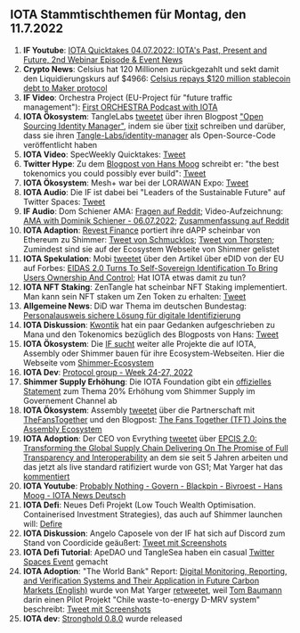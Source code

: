 ## IOTA Stammtischthemen für Montag, den 11.7.2022

1. **IF Youtube**: [IOTA Quicktakes 04.07.2022: IOTA's Past, Present and Future, 2nd Webinar Episode & Event News](https://www.youtube.com/watch?v=N4JjTWBEAGs)
2. **Crypto News**: Celsius hat 120 Millionen zurückgezahlt und sekt damit den Liquidierungskurs auf $4966: [Celsius repays $120 million stablecoin debt to Maker protocol](https://www.theblock.co/post/155751/celsius-repays-120-million-stablecoin-debt-to-maker-protocol?utm_source=twitter&utm_medium=social)
3. **IF Video**: Orchestra Project (EU-Project für "future traffic management"): [First ORCHESTRA Podcast with IOTA](https://orchestra2020.eu/first-orchestra-podcast-with-iota/)
4. **IOTA Ökosystem**: TangleLabs [tweetet](https://twitter.com/Tangle_Labs/status/1543982686246780929?s=20&t=d-WHuo7iaKFkf8PJ0AyMFw) über ihren Blogpost ["Open Sourcing Identity Manager"](https://blog.tanglelabs.io/identitymanager-release/), indem sie über [tixit](https://tixit.live/) schreiben und darüber, dass sie ihren [Tangle-Labs/identity-manager](https://github.com/Tangle-Labs/identity-manager) als Open-Source-Code veröffentlicht haben
5. **IOTA Video**: SpecWeekly Quicktakes: [Tweet](https://twitter.com/SpecWeekly/status/1544222552779739136?s=20&t=d-WHuo7iaKFkf8PJ0AyMFw)
6. **Twitter Hype**: Zu dem [Blogpost von Hans Moog](https://husqy.medium.com/the-trust-machine-part5-dlts-existential-crisis-tokenomics-and-mana-645a2ae8dbd8) schreibt er: "the best tokenomics you could possibly ever build": [Tweet](https://twitter.com/hus_qy/status/1543962580380696576?s=20&t=d-WHuo7iaKFkf8PJ0AyMFw)
7. **IOTA Ökosystem**: Mesh+ war bei der LORAWAN Expo: [Tweet](https://twitter.com/ChirpIoT/status/1534190679945105410?s=20&t=LS-6JQXazG9khIJAQtb5oA)
8. **IOTA Audio**: Die IF ist dabei bei "Leaders of the Sustainable Future" auf Twitter Spaces: [Tweet](https://twitter.com/iota/status/1544245959378587648?s=20&t=d-WHuo7iaKFkf8PJ0AyMFw)
9. **IF Audio**: Dom Schiener AMA: [Fragen auf Reddit](https://www.reddit.com/r/Iota/comments/vr47c5/ama_with_dominik_schiener_july_6th_2022/); Video-Aufzeichnung: [AMA with Dominik Schiener - 06.07.2022](https://www.youtube.com/watch?v=cn6wsSN_9hk); [Zusammenfassung auf Reddit](https://www.reddit.com/r/Iota/comments/vsx72q/daily_degen_newsletter_presents_summary_of_iota/)
10. **IOTA Adaption**: [Revest Finance](https://twitter.com/RevestFinance) portiert ihre dAPP scheinbar von Ethereum zu Shimmer: [Tweet von Schmucklos](https://twitter.com/Schmucklos_/status/1544395337586057219?s=20); [Tweet von Thorsten](https://twitter.com/theissler/status/1544369482533052424?s=20); Zumindest sind sie auf der Ecosystem Webseite von Shimmer gelistet
11. **IOTA Spekulation**: Mobi [tweetet](https://twitter.com/dltMOBI/status/1544446873397628929?s=20) über den Artikel über eDID von der EU auf Forbes: [EIDAS 2.0 Turns To Self-Sovereign Identification To Bring Users Ownership And Control](https://www.forbes.com/sites/alastairjohnson/2022/07/05/eidas-20-turns-to-self-sovereign-identification-to-bring-users-ownership-and-control/?sh=fc189597f07e); Hat IOTA etwas damit zu tun?
12. **IOTA NFT Staking**: ZenTangle hat scheinbar NFT Staking implementiert. Man kann sein NFT staken um Zen Token zu erhalten: [Tweet](https://twitter.com/zentangle_io/status/1544407863778373632?s=20)
13. **Allgemeine News**: DiD war Thema im deutschen Bundestag: [Personalausweis sichere Lösung für digitale Identifizierung](https://www.bundestag.de/dokumente/textarchiv/2022/kw27-pa-digitales-identitaeten-901172)
14. **IOTA Diskussion**: [Kwontik](https://twitter.com/Kwontik) hat ein paar Gedanken aufgeschrieben zu Mana und den Tokenomics bezüglich des Blogposts von Hans: [Tweet](https://twitter.com/Kwontik/status/1544447882308325377?s=20&t=4WXZdcgVpzzcLtN1GGYnvg)
15. **IOTA Ökosystem**: Die [IF sucht](https://twitter.com/iota/status/1544410795525775360?s=20&t=4WXZdcgVpzzcLtN1GGYnvg) weiter alle Projekte die auf IOTA, Assembly oder Shimmer bauen für ihre Ecosystem-Webseiten. Hier die Webseite vom [Shimmer-Ecosystem](https://shimmer.network/ecosystem)
16. **IOTA Dev**: [Protocol group - Week 24-27, 2022](https://github.com/iotaledger/research-updates/discussions/41)
17. **Shimmer Supply Erhöhung**: Die IOTA Foundation gibt ein [offizielles Statement](https://govern.iota.org/t/discussion-follow-up-proposal-to-the-establishment-of-a-shimmer-ecosystem-fund/1315/49) zum Thema 20% Erhöhung vom Shimmer Supply im Governement Channel ab
18. **IOTA Ökosystem**: Assembly [tweetet](https://twitter.com/assembly_net/status/1544667494698344449?s=20&t=_ojBA7Cuoqx7mJbx5HXKKA) über die Partnerschaft mit [TheFansTogether](https://twitter.com/TheFansTogether) und den Blogpost: [The Fans Together (TFT) Joins the Assembly Ecosystem](https://blog.assembly.sc/the-fans-together-tft-joins-the-assembly-ecosystem/)
19. **IOTA Adoption**: Der CEO von Evrything [tweetet](https://twitter.com/domguinard/status/1544731021656170498?s=20&t=2tvOwQaUWMNVifrBULcXCg) über [EPCIS 2.0: Transforming the Global Supply Chain Delivering On The Promise of Full Transparency and Interoperability](https://domguinard.medium.com/epcis-2-0-transforming-the-global-supply-chain-delivering-on-the-promise-of-full-transparency-and-2713b1194a3f) an dem sie seit 5 Jahren arbeiten und das jetzt als live standard ratifiziert wurde von GS1; Mat Yarger hat das [kommentiert](https://twitter.com/Mat_Yarger/status/1544778735093678080?s=20&t=2tvOwQaUWMNVifrBULcXCg)
20. **IOTA Youtube**: [Probably Nothing - Govern - Blackpin - Bivroest - Hans Moog - IOTA News Deutsch](https://www.youtube.com/watch?app=desktop&v=Kw43PXzyjFA)
21. **IOTA Defi**: Neues Defi Projekt (Low Touch Wealth Optimisation. Containerised Investment Strategies), das auch auf Shimmer launchen will: [Defire](https://twitter.com/DeFIRE_org/status/1542490030173818881?s=20&t=2tvOwQaUWMNVifrBULcXCg)
22. **IOTA Diskussion**: Angelo Caposele von der IF hat sich auf Discord zum Stand von Coordicide geäußert: [Tweet mit Screenshots](https://twitter.com/Vrom14286662/status/1544775295495970816?s=20&t=2tvOwQaUWMNVifrBULcXCg)
23. **IOTA Defi Tutorial**: ApeDAO und TangleSea haben ein casual [Twitter Spaces Event](https://twitter.com/ApeLabsEdu/status/1544717229194969089?s=20&t=2tvOwQaUWMNVifrBULcXCg) gemacht
24. **IOTA Adoption**: "The World Bank" Report: [Digital Monitoring, Reporting, and Verification Systems and Their Application in Future Carbon Markets (English)](https://documents.worldbank.org/en/publication/documents-reports/documentdetail/099605006272210909/idu0ca02ce8009a2404bb70bb6d0233b54ffad5e) wurde von Mat Yarger [retweetet](https://twitter.com/Mat_Yarger/status/1544778030765297665?s=20&t=2tvOwQaUWMNVifrBULcXCg), weil [Tom Baumann](https://twitter.com/TomTC4TC/status/1542550776827899904?s=20&t=2tvOwQaUWMNVifrBULcXCg) darin einen Pilot Projekt "Chile waste-to-energy D-MRV system" beschreibt: [Tweet mit Screenshots](https://twitter.com/Vrom14286662/status/1544601652186988545?s=20&t=2tvOwQaUWMNVifrBULcXCg)
25. **IOTA dev**:  [Stronghold 0.8.0](https://github.com/iotaledger/stronghold.rs) wurde released

